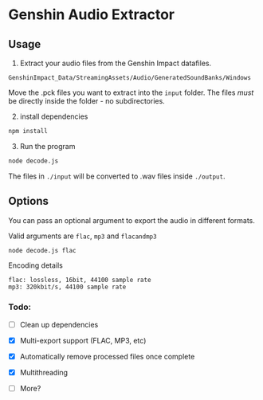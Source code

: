 # Genshin Audio Extractor

## Usage

1. Extract your audio files from the Genshin Impact datafiles.

```
GenshinImpact_Data/StreamingAssets/Audio/GeneratedSoundBanks/Windows
```

Move the .pck files you want to extract into the `input` folder. The files *must* be directly inside the folder - no subdirectories.

2. install dependencies

```bash
npm install
```

3. Run the program

```bash
node decode.js
```

The files in `./input` will be converted to .wav files inside `./output`.

## Options

You can pass an optional argument to export the audio in different formats.

Valid arguments are `flac`, `mp3` and `flacandmp3`

```bash
node decode.js flac
```

Encoding details

```
flac: lossless, 16bit, 44100 sample rate
mp3: 320kbit/s, 44100 sample rate
```

### Todo:

- [ ] Clean up dependencies

- [x] Multi-export support (FLAC, MP3, etc)

- [x] Automatically remove processed files once complete

- [x] Multithreading

- [ ] More?
